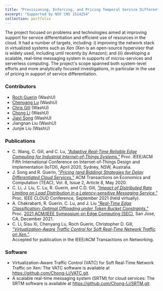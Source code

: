 ```yaml
---
title: "Provisioning, Enforcing, and Pricing Temporal Service Differentiation in Virtualized Networked Environments"
excerpt: "Supported by NSF CNS 1514254"
collection: portfolio
---
```


The project focused on problems and technologies aimed at improving support for service differentiation and efficient
use of resources in the cloud. It had a number of targets, including:  i) improving the network stack in
virtualized systems such as Xen (Xen is an open-source hypervisor that is widely used, including until recently by Amazon); and
(ii) developing a scalable, real-time messaging system in supports of micros-services and serverless computing.  The project's scope
spanned both system-level efforts and more analytically focused investigations, in particular in the use of pricing in support of service differentiation.  

### Contributors
* [Roch Guerin](https://www.cse.wustl.edu/~guerin/) (WashU)
* [Chenyang Lu](https://www.cse.wustl.edu/~lu/) (WashU)
* [Chris Gill](https://www.cse.wustl.edu/~cdgill/)  (WashU)
* [Chong Li](https://scholar.google.com/citations?user=USwNQ1oAAAAJ&hl=en) (WashU)
* [Jiayi Song](https://www.linkedin.com/in/jiayi-song-1163a0137/) (WashU)
* Jiangnan Liu (WashU)
* Junjie Liu (WashU)

### Publications

* C. Wang, C. Gill, and C. Lu, [*"Adaptive Real-Time Reliable Edge Computing for Industrial Internet-of-Things Systems."*](https://ieeexplore.ieee.org/document/9097589) Proc. IEEE/ACM
Fifth International Conference on Internet-of-Things Design and Implementation (IoTDI), April 2020, Sydney, NSW, Australia.
* J. Song and R. Guerin, ["*Pricing (and Bidding) Strategies for Delay Differentiated Cloud Services.*"](https://dl.acm.org/doi/10.1145/3381531?cid=81409593143) 
ACM Transactions on Economics and Computation (TEAC), Vol. 8, Issue 2, Article 8, May 2020.
* C. Li, J. Liu, C. Lu, R. Guerin, and C.D. Gill, [*"Impact of Distributed Rate Limiting on Load Distribution in a Latency-sensitive Messaging Service."*](https://drive.google.com/file/d/1to_8VV2arzpLSJptBZHclnVINWWfQHiZ/view?usp=sharing)
Proc. IEEE CLOUD Conference, September 2021 (held virtually).
* A. Chakrabarti, R. Guerin, C. Lu, and J. Liu [*"Real-Time Edge Classification: Optimal Offloading under Token Bucket Constraints."*](https://arxiv.org/abs/2010.13737) 
Proc. [2021 ACM/IEEE Symposium on Edge Computing (SEC)](http://acm-ieee-sec.org/2021/), San Jose, CA, December 2021.
* C. Li, Sisu Xi, Chenyang Lu, Roch Guerin, Christopher D. Gill, [*"Virtualization-Aware Traffic Control for Soft Real-Time Network Traffic on Xen."*]().  
Accepted for publication in the IEEE/ACM Transactions on Networking.

### Software

* Virtualization-Aware Traffic Control (VATC) for Soft Real-Time Network Traffic on Xen:  The VATC software is available at <https://github.com/Chong-Li/VATC.git>.
* A scalable real-time messaging system (SRTM) for cloud services: The SRTM software is available at <https://github.com/Chong-Li/SRTM.git>.
